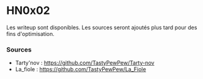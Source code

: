 # HN0x02

Les writeup sont disponibles.
Les sources seront ajoutés plus tard pour des fins d'optimisation.

### Sources
- Tarty'nov : https://github.com/TastyPewPew/Tarty-nov
- La_fiole : https://github.com/TastyPewPew/La_Fiole
